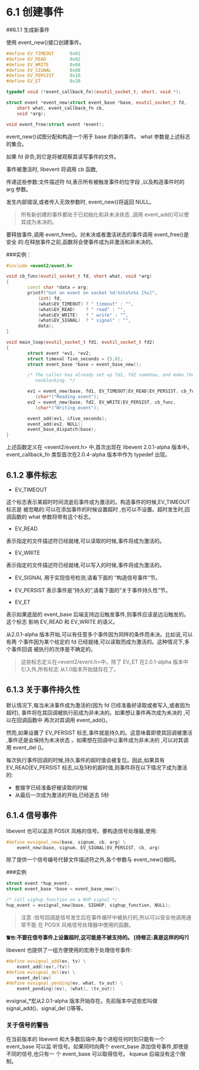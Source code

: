 # 6.1 创建事件

##6.1.1 生成新事件

使用 event_new()接口创建事件。

```cpp
#define EV_TIMEOUT      0x01
#define EV_READ         0x02
#define EV_WRITE        0x04
#define EV_SIGNAL       0x08
#define EV_PERSIST      0x10
#define EV_ET           0x20

typedef void (*event_callback_fn)(evutil_socket_t, short, void *);

struct event *event_new(struct event_base *base, evutil_socket_t fd,
    short what, event_callback_fn cb,
    void *arg);

void event_free(struct event *event);
```

event_new()试图分配和构造一个用于 base 的新的事件。
what 参数是上述标志的集合。

如果 fd 非负,则它是将被观察其读写事件的文件。

事件被激活时, libevent 将调用 cb 函数, 

传递这些参数:文件描述符 fd,表示所有被触发事件的位字段 ,以及构造事件时的 arg 参数。


发生内部错误,或者传入无效参数时, event_new()将返回 NULL。


>所有新创建的事件都处于已初始化和非未决状态 ,调用 event_add()可以使其成为未决的。


要释放事件,调用 event_free()。对未决或者激活状态的事件调用 event_free()是安全 的:在释放事件之前,函数将会使事件成为非激活和非未决的。

###实例：

```cpp
#include <event2/event.h>

void cb_func(evutil_socket_t fd, short what, void *arg)
{
        const char *data = arg;
        printf("Got an event on socket %d:%s%s%s%s [%s]",
            (int) fd,
            (what&EV_TIMEOUT) ? " timeout" : "",
            (what&EV_READ)    ? " read" : "",
            (what&EV_WRITE)   ? " write" : "",
            (what&EV_SIGNAL)  ? " signal" : "",
            data);
}

void main_loop(evutil_socket_t fd1, evutil_socket_t fd2)
{
        struct event *ev1, *ev2;
        struct timeval five_seconds = {5,0};
        struct event_base *base = event_base_new();

        /* The caller has already set up fd1, fd2 somehow, and make them
           nonblocking. */

        ev1 = event_new(base, fd1, EV_TIMEOUT|EV_READ|EV_PERSIST, cb_func,
           (char*)"Reading event");
        ev2 = event_new(base, fd2, EV_WRITE|EV_PERSIST, cb_func,
           (char*)"Writing event");

        event_add(ev1, &five_seconds);
        event_add(ev2, NULL);
        event_base_dispatch(base);
}
```

上述函数定义在 <event2/event.h> 中,首次出现在 libevent 2.0.1-alpha 版本中。 event_callback_fn 类型首次在2.0.4-alpha 版本中作为 typedef 出现。


## 6.1.2 事件标志

* EV_TIMEOUT

这个标志表示某超时时间流逝后事件成为激活的。构造事件的时候,EV_TIMEOUT 标志是 被忽略的:可以在添加事件的时候设置超时 ,也可以不设置。超时发生时,回调函数的 what 参数将带有这个标志。

* EV_READ

表示指定的文件描述符已经就绪,可以读取的时候,事件将成为激活的。

* EV_WRITE

表示指定的文件描述符已经就绪,可以写入的时候,事件将成为激活的。

* EV_SIGNAL
用于实现信号检测,请看下面的 “构造信号事件”节。

* EV_PERSIST
表示事件是“持久的”,请看下面的“关于事件持久性”节。

* EV_ET

表示如果底层的 event_base 后端支持边沿触发事件,则事件应该是边沿触发的。这个标志 影响 EV_READ 和 EV_WRITE 的语义。


从2.0.1-alpha 版本开始,可以有任意多个事件因为同样的条件而未决。比如说,可以有两 个事件因为某个给定的 fd 已经就绪,可以读取而成为激活的。这种情况下,多个事件回调 被执行的次序是不确定的。

>这些标志定义在<event2/event.h>中。除了 EV_ET 在2.0.1-alpha 版本中引入外,所有标志 从1.0版本开始就存在了。


## 6.1.3 关于事件持久性

默认情况下,每当未决事件成为激活的(因为 fd 已经准备好读取或者写入,或者因为超时), 事件将在其回调被执行前成为非未决的。如果想让事件再次成为未决的 ,可以在回调函数中 再次对其调用 event_add()。


然而,如果设置了 EV_PERSIST 标志,事件就是持久的。这意味着即使其回调被激活 ,事件还是会保持为未决状态 。如果想在回调中让事件成为非未决的 ,可以对其调用 event_del ()。

每次执行事件回调的时候,持久事件的超时值会被复位。因此,如果具有 EV_READ|EV_PERSIST 标志,以及5秒的超时值,则事件将在以下情况下成为激活的:

* 套接字已经准备好被读取的时候
* 从最后一次成为激活的开始,已经逝去 5秒

## 6.1.4 信号事件
libevent 也可以监测 POSIX 风格的信号。要构造信号处理器,使用:

```cpp
#define evsignal_new(base, signum, cb, arg) \
    event_new(base, signum, EV_SIGNAL|EV_PERSIST, cb, arg)
```

除了提供一个信号编号代替文件描述符之外,各个参数与 event_new()相同。


###实例
```cpp
struct event *hup_event;
struct event_base *base = event_base_new();

/* call sighup_function on a HUP signal */
hup_event = evsignal_new(base, SIGHUP, sighup_function, NULL);
```

>注意 :信号回调是信号发生后在事件循环中被执行的,所以可以安全地调用通常不能 在 POSIX 风格信号处理器中使用的函数。


**`警告`:不要在信号事件上设置超时,这可能是不被支持的。 [待修正:真是这样的吗?]**

libevent 也提供了一组方便使用的宏用于处理信号事件:

```cpp
#define evsignal_add(ev, tv) \
    event_add((ev),(tv))
#define evsignal_del(ev) \
    event_del(ev)
#define evsignal_pending(ev, what, tv_out) \
    event_pending((ev), (what), (tv_out))
```
evsignal_*宏从2.0.1-alpha 版本开始存在。先前版本中这些宏叫做 signal_add()、signal_del ()等等。

### 关于信号的警告

在当前版本的 libevent 和大多数后端中,每个进程任何时刻只能有一个 event_base 可以监 听信号。如果同时向两个 event_base 添加信号事件,即使是不同的信号,也只有一 个 event_base 可以取得信号。
kqueue 后端没有这个限制。